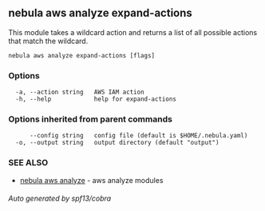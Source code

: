 ## nebula aws analyze expand-actions

This module takes a wildcard action and returns a list of all possible actions that match the wildcard.

```
nebula aws analyze expand-actions [flags]
```

### Options

```
  -a, --action string   AWS IAM action
  -h, --help            help for expand-actions
```

### Options inherited from parent commands

```
      --config string   config file (default is $HOME/.nebula.yaml)
  -o, --output string   output directory (default "output")
```

### SEE ALSO

* [nebula aws analyze](nebula_aws_analyze.md)	 - aws analyze modules

###### Auto generated by spf13/cobra
